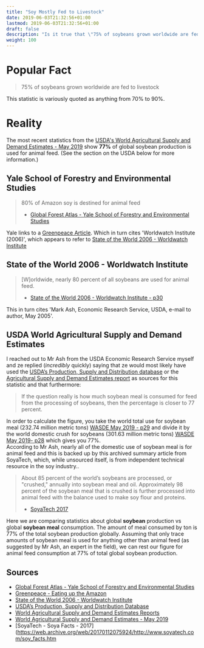 ```yaml
---
title: "Soy Mostly Fed to Livestock"
date: 2019-06-03T21:32:56+01:00
lastmod: 2019-06-03T21:32:56+01:00
draft: false
description: "Is it true that \"75% of soybeans grown worldwide are fed to livestock\""
weight: 100
---
```



# Popular Fact
> 75% of soybeans grown worldwide are fed to livestock

This statistic is variously quoted as anything from 70% to 90%.

# Reality

The most recent statistics from the [USDA's World Agricultural Supply and Demand Estimates - May 2019](https://web.archive.org/web/20190618093258/https://downloads.usda.library.cornell.edu/usda-esmis/files/3t945q76s/7s75dn66b/f1881w33j/wasde0519.pdf) show **77%** of global soybean production is used for animal feed. (See the section on the USDA below for more information.)

## Yale School of Forestry and Environmental Studies

> 80% of Amazon soy is destined for animal feed
> - [Global Forest Atlas - Yale School of Forestry and Environmental Studies](https://globalforestatlas.yale.edu/amazon/land-use/soy)

Yale links to a [Greenpeace Article](http://www.greenpeace.org/usa/research/eating-up-the-amazon/).
Which in turn cites 'Worldwatch Institute (2006)', which appears to refer to [State of the World 2006 - Worldwatch Institute](https://archive.org/details/stateofworld200600nier)

## State of the World 2006 - Worldwatch Institute

> [W]orldwide, nearly 80 percent of all soybeans are used for animal feed.  
> - [State of the World 2006 - Worldwatch Institute - p30](https://archive.org/details/stateofworld200600nier)

This in turn cites 'Mark Ash, Economic Research Service, USDA, e-mail to author, May 2005'.  

## USDA World Agricultural Supply and Demand Estimates

I reached out to Mr Ash from the USDA Economic Research Service myself and ze replied (_incredibly_ quickly) saying that ze would most likely have used the [USDA’s Production, Supply and Distribution database](https://apps.fas.usda.gov/psdonline/app/index.html#/app/advQuery) or the [Agricultural Supply and Demand Estimates report](https://www.usda.gov/oce/commodity/wasde/index.htm) as sources for this statistic and that furthermore:  

>  If the question really is how much soybean meal is consumed for feed from the processing of soybeans, then the percentage is closer to 77 percent.

In order to calculate the figure, you take the world total use for soybean meal (232.74 million metric tons) [WASDE May 2019 - p29](https://web.archive.org/web/20190618093258/https://downloads.usda.library.cornell.edu/usda-esmis/files/3t945q76s/7s75dn66b/f1881w33j/wasde0519.pdf) and divide it by the world domestic crush for soybeans (301.63 million metric tons) [WASDE May 2019- p28](https://web.archive.org/web/20190618093258/https://downloads.usda.library.cornell.edu/usda-esmis/files/3t945q76s/7s75dn66b/f1881w33j/wasde0519.pdf) which gives you 77%.  
According to Mr Ash, nearly all of the domestic use of soybean meal is for animal feed and this is backed up by this archived summary article from SoyaTech, which, while unsourced itself, is from independent technical resource in the soy industry..

> About 85 percent of the world’s soybeans are processed, or "crushed," annually into soybean meal and oil.  Approximately 98 percent of the soybean meal that is crushed is further processed into animal feed with the balance used to make soy flour and proteins.  
> - [SoyaTech 2017](https://web.archive.org/web/20170112075924/http://www.soyatech.com/soy_facts.htm)

Here we are comparing statistics about global **soybean** production vs global **soybean meal** consumption. The amount of meal consumed by ton is 77% of the total soybean production globally. Assuming that only trace amounts of soybean meal is used for anything other than animal feed (as suggested by Mr Ash, an expert in the field), we can rest our figure for animal feed consumption at 77% of total global soybean production.

## Sources

- [Global Forest Atlas - Yale School of Forestry and Environmental Studies](https://globalforestatlas.yale.edu/amazon/land-use/soy)
- [Greenpeace - Eating up the Amazon](http://www.greenpeace.org/usa/research/eating-up-the-amazon/)
- [State of the World 2006 - Worldwatch Institute](https://archive.org/details/stateofworld200600nier)
- [USDA’s Production, Supply and Distribution Database](https://apps.fas.usda.gov/psdonline/app/index.html#/app/advQuery)
- [World Agricultural Supply and Demand Estimates Reports](https://www.usda.gov/oce/commodity/wasde/index.htm) 
- [World Agricultural Supply and Demand Estimates - May 2019](https://web.archive.org/web/20190618093258/https://downloads.usda.library.cornell.edu/usda-esmis/files/3t945q76s/7s75dn66b/f1881w33j/wasde0519.pdf)
- [SoyaTech - Soya Facts - 2017](https://web.archive.org/web/20170112075924/http://www.soyatech.com/soy_facts.htm